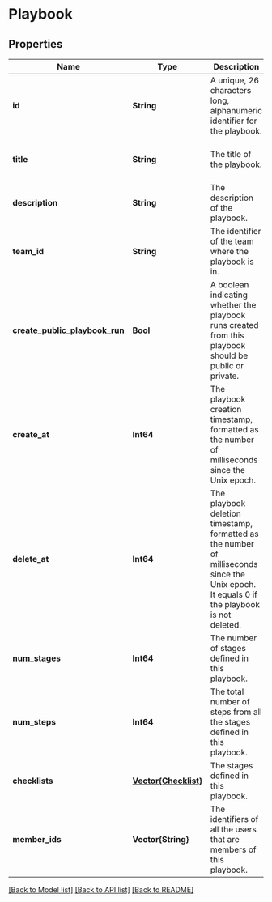 # Playbook


## Properties
Name | Type | Description | Notes
------------ | ------------- | ------------- | -------------
**id** | **String** | A unique, 26 characters long, alphanumeric identifier for the playbook. | [optional] [default to nothing]
**title** | **String** | The title of the playbook. | [optional] [default to nothing]
**description** | **String** | The description of the playbook. | [optional] [default to nothing]
**team_id** | **String** | The identifier of the team where the playbook is in. | [optional] [default to nothing]
**create_public_playbook_run** | **Bool** | A boolean indicating whether the playbook runs created from this playbook should be public or private. | [optional] [default to nothing]
**create_at** | **Int64** | The playbook creation timestamp, formatted as the number of milliseconds since the Unix epoch. | [optional] [default to nothing]
**delete_at** | **Int64** | The playbook deletion timestamp, formatted as the number of milliseconds since the Unix epoch. It equals 0 if the playbook is not deleted. | [optional] [default to nothing]
**num_stages** | **Int64** | The number of stages defined in this playbook. | [optional] [default to nothing]
**num_steps** | **Int64** | The total number of steps from all the stages defined in this playbook. | [optional] [default to nothing]
**checklists** | [**Vector{Checklist}**](Checklist.md) | The stages defined in this playbook. | [optional] [default to nothing]
**member_ids** | **Vector{String}** | The identifiers of all the users that are members of this playbook. | [optional] [default to nothing]


[[Back to Model list]](../README.md#models) [[Back to API list]](../README.md#api-endpoints) [[Back to README]](../README.md)


